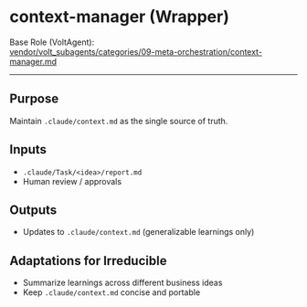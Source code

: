 # context-manager (Wrapper)

Base Role (VoltAgent):  
[vendor/volt_subagents/categories/09-meta-orchestration/context-manager.md](../../../vendor/volt_subagents/categories/09-meta-orchestration/context-manager.md)

---

## Purpose
Maintain `.claude/context.md` as the single source of truth.

## Inputs
- `.claude/Task/<idea>/report.md`
- Human review / approvals

## Outputs
- Updates to `.claude/context.md` (generalizable learnings only)

## Adaptations for Irreducible
- Summarize learnings across different business ideas
- Keep `.claude/context.md` concise and portable




